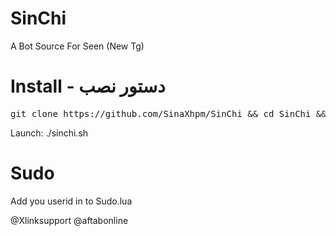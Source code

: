 # SinChi
A Bot Source For Seen  (New Tg)

# Install - دستور نصب
<pre>
git clone https://github.com/SinaXhpm/SinChi && cd SinChi && chmod +x install.sh && ./install.sh
</pre>
 Launch: ./sinchi.sh
# Sudo
Add you userid in to Sudo.lua 


@Xlinksupport
@aftabonline
